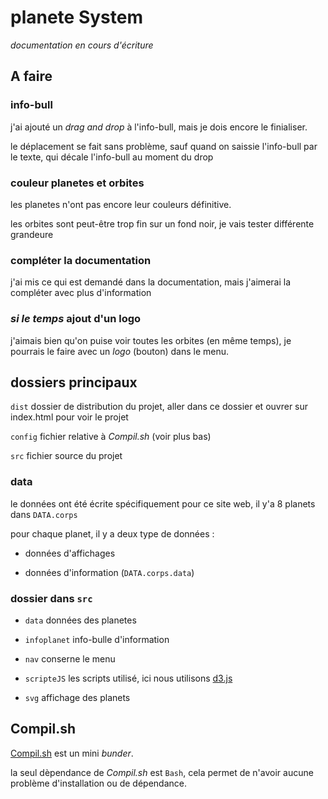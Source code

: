 # planete System

*documentation en cours d'écriture*

## A faire

 ### info-bull

 j'ai ajouté un *drag and drop* à l'info-bull, mais je dois encore le finialiser.

 le déplacement se fait sans problème, sauf quand on saissie l'info-bull par le texte, qui décale l'info-bull au moment du drop

 ### couleur planetes et orbites

 les planetes n'ont pas encore leur couleurs définitive.

  les orbites sont peut-être trop fin sur un fond noir, je vais tester différente grandeure

  ### compléter la documentation

  j'ai mis ce qui est demandé dans la documentation, mais j'aimerai la compléter avec plus d'information

  ### *si le temps* ajout d'un logo

  j'aimais bien qu'on puise voir toutes les orbites (en même temps), je pourrais le faire avec un *logo* (bouton) dans le menu.

## dossiers principaux 

`dist` dossier de distribution du projet, aller dans ce dossier et ouvrer sur index.html pour voir le projet

`config` fichier relative à *Compil.sh* (voir plus bas)

`src` fichier source du projet

### data

le données ont été écrite spécifiquement pour ce site web, il y'a 8 planets dans `DATA.corps`

pour chaque planet, il y a deux type de données :

*   données d'affichages 

*   données d'information (`DATA.corps.data`)

### dossier dans `src`

* `data` données des planetes

* `infoplanet` info-bulle d'information

* `nav` conserne le menu

* `scripteJS` les scripts utilisé, ici nous utilisons [d3.js](https://d3js.org/)

* `svg` affichage des planets 

## Compil.sh

[Compil.sh](infoCompil.md) est un mini *bunder*.

la seul dèpendance de *Compil.sh* est `Bash`, cela permet de n'avoir aucune problème d'installation ou de dépendance.



